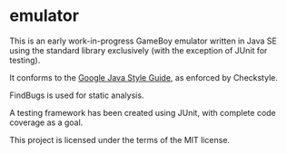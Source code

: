 # emulator

This is an early work-in-progress GameBoy emulator written in Java SE using the standard library exclusively (with the exception of JUnit for testing).

It conforms to the [Google Java Style Guide](https://google.github.io/styleguide/javaguide.html), as enforced by Checkstyle.

FindBugs is used for static analysis.

A testing framework has been created using JUnit, with complete code coverage as a goal.

This project is licensed under the terms of the MIT license.
